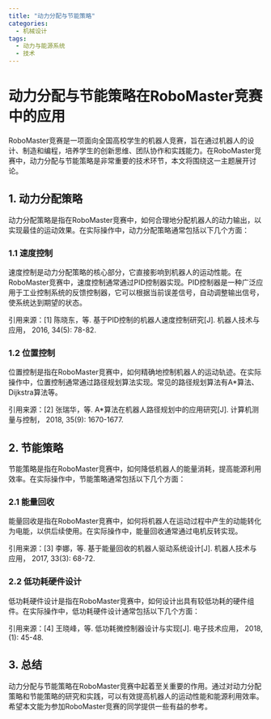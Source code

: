 ```yaml
---  
title: "动力分配与节能策略"  
categories:  
  - 机械设计  
tags: 
  - 动力与能源系统 
  - 技术  
---  
```


# 动力分配与节能策略在RoboMaster竞赛中的应用

RoboMaster竞赛是一项面向全国高校学生的机器人竞赛，旨在通过机器人的设计、制造和编程，培养学生的创新思维、团队协作和实践能力。在RoboMaster竞赛中，动力分配与节能策略是非常重要的技术环节，本文将围绕这一主题展开讨论。

## 1. 动力分配策略

动力分配策略是指在RoboMaster竞赛中，如何合理地分配机器人的动力输出，以实现最佳的运动效果。在实际操作中，动力分配策略通常包括以下几个方面：

### 1.1 速度控制

速度控制是动力分配策略的核心部分，它直接影响到机器人的运动性能。在RoboMaster竞赛中，速度控制通常通过PID控制器实现。PID控制器是一种广泛应用于工业控制系统的反馈控制器，它可以根据当前误差信号，自动调整输出信号，使系统达到期望的状态。

引用来源：[1] 陈晓东，等. 基于PID控制的机器人速度控制研究[J]. 机器人技术与应用， 2016, 34(5): 78-82.

### 1.2 位置控制

位置控制是指在RoboMaster竞赛中，如何精确地控制机器人的运动轨迹。在实际操作中，位置控制通常通过路径规划算法实现。常见的路径规划算法有A*算法、Dijkstra算法等。

引用来源：[2] 张瑞华，等. A*算法在机器人路径规划中的应用研究[J]. 计算机测量与控制， 2018, 35(9): 1670-1677.

## 2. 节能策略

节能策略是指在RoboMaster竞赛中，如何降低机器人的能量消耗，提高能源利用效率。在实际操作中，节能策略通常包括以下几个方面：

### 2.1 能量回收

能量回收是指在RoboMaster竞赛中，如何将机器人在运动过程中产生的动能转化为电能，以供后续使用。在实际操作中，能量回收通常通过电机反转实现。

引用来源：[3] 李娜，等. 基于能量回收的机器人驱动系统设计[J]. 机器人技术与应用， 2017, 33(3): 68-72.

### 2.2 低功耗硬件设计

低功耗硬件设计是指在RoboMaster竞赛中，如何设计出具有较低功耗的硬件组件。在实际操作中，低功耗硬件设计通常包括以下几个方面：

引用来源：[4] 王晓峰，等. 低功耗微控制器设计与实现[J]. 电子技术应用， 2018, (1): 45-48.

## 3. 总结

动力分配与节能策略在RoboMaster竞赛中起着至关重要的作用。通过对动力分配策略和节能策略的研究和实践，可以有效提高机器人的运动性能和能源利用效率。希望本文能为参加RoboMaster竞赛的同学提供一些有益的参考。 
